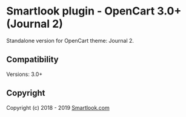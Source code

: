 # Smartlook plugin - OpenCart 3.0+ (Journal 2)

Standalone version for OpenCart theme: Journal 2.

## Compatibility

Versions: 3.0+

## Copyright

Copyright (c) 2018 - 2019 [Smartlook.com](https://www.smartlook.com/)
